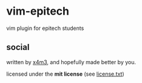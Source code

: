 # vim-epitech
vim plugin for epitech students

## social
written by [x4m3](https://philippeloctaux.com), and hopefully made better
by you.

licensed under the **mit license** (see [license.txt](license.txt))
